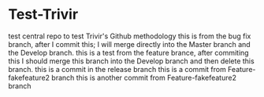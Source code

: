 # Test-Trivir
test central repo to test Trivir's Github methodology
this is from the bug fix branch, after I commit this; I will merge directly into the Master branch and the Develop branch.
this is a test from the feature brance, after commiting this I should merge this branch into the Develop branch and then delete this branch.
this is a commit in the release branch
this is a commit from Feature-fakefeature2 branch
this is another commit from Feature-fakefeature2 branch
